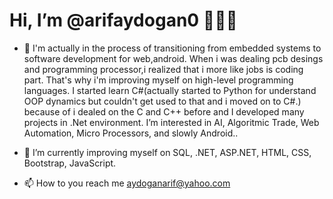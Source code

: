 
# Hi, I’m @arifaydogan0 👋👋👋 



- 👀  I'm actually in the process of transitioning from embedded systems to software development for web,android. When i was dealing pcb desings and programming processor,i realized that i more like jobs is  coding part. That's why i'm improving myself on high-level programming languages. I started learn C#(actually started to Python for understand OOP dynamics but couldn't get used to that and i moved on to C#.) because of i dealed on the C and C++ before and I developed many projects in .Net environment. I’m interested in AI, Algoritmic Trade, Web Automation, Micro Processors, and slowly Android..

- 🌱  I’m currently improving myself on SQL, .NET, ASP.NET, HTML, CSS, Bootstrap, JavaScript.


- 📫 How to you reach me aydoganarif@yahoo.com


<!---
arifaydogan0/arifaydogan0 is a ✨ special ✨ repository because its `README.md` (this file) appears on your GitHub profile.
You can click the Preview link to take a look at your changes.
--->

